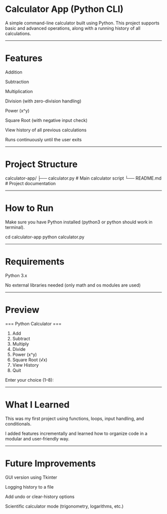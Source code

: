 # Calculator App (Python CLI)

A simple command-line calculator built using Python.
This project supports basic and advanced operations, along with a running history of all calculations.


---

# Features

Addition

Subtraction

Multiplication

Division (with zero-division handling)

Power (x^y)

Square Root (with negative input check)

View history of all previous calculations

Runs continuously until the user exits



---

# Project Structure

calculator-app/
├── calculator.py     # Main calculator script
└── README.md         # Project documentation


---

# How to Run

Make sure you have Python installed (python3 or python should work in terminal).

cd calculator-app
python calculator.py


---

# Requirements

Python 3.x

No external libraries needed (only math and os modules are used)



---

# Preview

=== Python Calculator ===
1. Add
2. Subtract
3. Multiply
4. Divide
5. Power (x^y)
6. Square Root (√x)
7. View History
8. Quit

Enter your choice (1–8):


---

# What I Learned

This was my first project using functions, loops, input handling, and conditionals.

I added features incrementally and learned how to organize code in a modular and user-friendly way.



---

# Future Improvements

GUI version using Tkinter

Logging history to a file

Add undo or clear-history options

Scientific calculator mode (trigonometry, logarithms, etc.)

